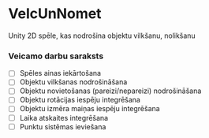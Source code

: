 # VelcUnNomet
Unity 2D spēle, kas nodrošina objektu vilkšanu, nolikšanu

### Veicamo darbu saraksts
- [ ] Spēles ainas iekārtošana
- [ ] Objektu vilkšanas nodrošināšana
- [ ] Objektu novietošanas (pareizi/nepareizi) nodrošināšana
- [ ] Objektu rotācijas iespēju integrēšana
- [ ] Objektu izmēra maiņas iespēju integrēšana
- [ ] Laika atskaites integrēšana
- [ ] Punktu sistēmas ieviešana
